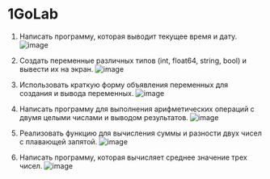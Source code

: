 # 1GoLab
1. Написать программу, которая выводит текущее время и дату.
![image](https://github.com/user-attachments/assets/35fb94aa-b52b-4058-a33d-92eb12c5fa13)

2. Создать переменные различных типов (int, float64, string, bool) и вывести их на экран.
![image](https://github.com/user-attachments/assets/880d5fb8-d0a8-4c5a-b9b0-dfa0acb504b2)

3. Использовать краткую форму объявления переменных для создания и вывода переменных.
![image](https://github.com/user-attachments/assets/88dc2c9c-371a-49c9-8cc5-c23faed70f4b)

4. Написать программу для выполнения арифметических операций с двумя целыми числами и выводом результатов.
![image](https://github.com/user-attachments/assets/9666e649-0844-4439-8a2f-620220ddca59)

5. Реализовать функцию для вычисления суммы и разности двух чисел с плавающей запятой.
![image](https://github.com/user-attachments/assets/716f7548-1467-4dd0-8d21-25484d47d95d)

6. Написать программу, которая вычисляет среднее значение трех чисел.
![image](https://github.com/user-attachments/assets/1e60674e-3966-435d-af29-d65e04e05740)
